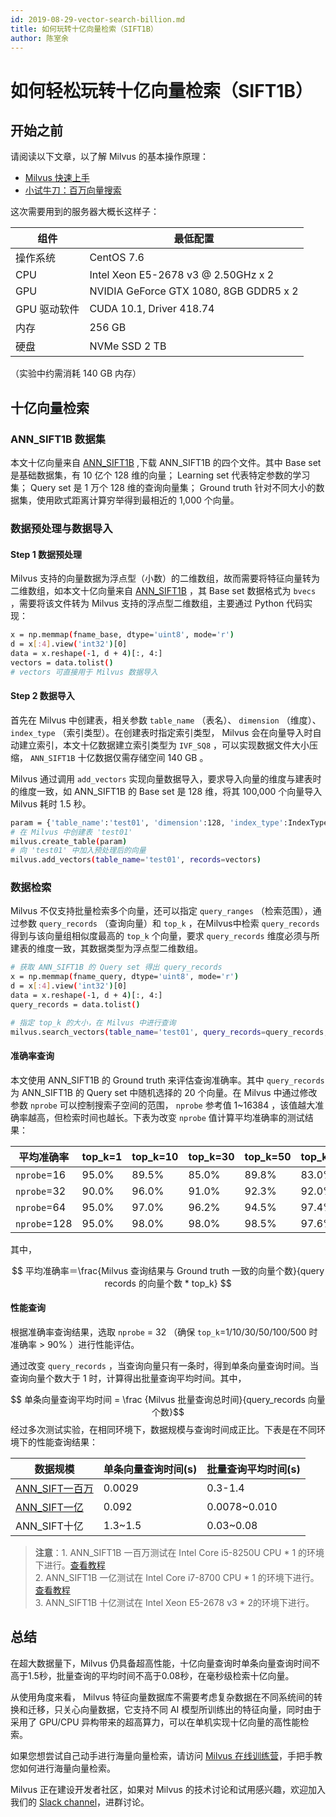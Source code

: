 ```yaml
---
id: 2019-08-29-vector-search-billion.md
title: 如何玩转十亿向量检索（SIFT1B）
author: 陈室余
---
```


# 如何轻松玩转十亿向量检索（SIFT1B）

## 开始之前

请阅读以下文章，以了解 Milvus 的基本操作原理：
- [Milvus 快速上手](https://github.com/milvus-io/bootcamp/blob/master/docs/milvus101/quickstart.md)
- [小试牛刀：百万向量搜索 ](https://zilliz.blog.csdn.net/article/details/100039062)

这次需要用到的服务器大概长这样子：

| 组件           | 最低配置               |
| ------------------ | -------------------------- |
| 操作系统           | CentOS 7.6               |
| CPU          | Intel Xeon E5-2678 v3 @ 2.50GHz x 2   |
| GPU          | NVIDIA GeForce GTX 1080, 8GB GDDR5 x 2|
| GPU 驱动软件   | CUDA 10.1, Driver 418.74 |
| 内存       | 256 GB    |
| 硬盘      | NVMe SSD 2 TB                       |
（实验中约需消耗 140 GB 内存）

## 十亿向量检索

### ANN_SIFT1B 数据集

本文十亿向量来自 [ANN_SIFT1B](http://corpus-texmex.irisa.fr/) ,下载 ANN_SIFT1B 的四个文件。其中 Base set 是基础数据集，有 10 亿个 128 维的向量； Learning set 代表特定参数的学习集； Query set 是 1 万个 128 维的查询向量集； Ground truth 针对不同大小的数据集，使用欧式距离计算穷举得到最相近的 1,000 个向量。

### 数据预处理与数据导入

#### Step 1 数据预处理

Milvus 支持的向量数据为浮点型（小数）的二维数组，故而需要将特征向量转为二维数组，如本文十亿向量来自 [ANN_SIFT1B](http://corpus-texmex.irisa.fr/) ，其 Base set 数据格式为 `bvecs` ，需要将该文件转为 Milvus 支持的浮点型二维数组，主要通过 Python 代码实现：

```bash
x = np.memmap(fname_base, dtype='uint8', mode='r')
d = x[:4].view('int32')[0]
data = x.reshape(-1, d + 4)[:, 4:]
vectors = data.tolist()
# vectors 可直接用于 Milvus 数据导入
```

#### Step 2 数据导入

首先在 Milvus 中创建表，相关参数 `table_name` （表名）、 `dimension` （维度）、 `index_type` （索引类型）。在创建表时指定索引类型， Milvus 会在向量导入时自动建立索引，本文十亿数据建立索引类型为 `IVF_SQ8` ，可以实现数据文件大小压缩， `ANN_SIFT1B` 十亿数据仅需存储空间 140 GB 。

Milvus 通过调用 `add_vectors` 实现向量数据导入，要求导入向量的维度与建表时的维度一致，如 ANN_SIFT1B 的 Base set 是 128 维，将其 100,000 个向量导入 Milvus 耗时 1.5 秒。

```bash
param = {'table_name':'test01', 'dimension':128, 'index_type':IndexType.IVF_SQ8}
# 在 Milvus 中创建表 'test01'
milvus.create_table(param)
# 向 'test01' 中加入预处理后的向量
milvus.add_vectors(table_name='test01', records=vectors)
```

### 数据检索

Milvus 不仅支持批量检索多个向量，还可以指定 `query_ranges` （检索范围），通过参数 `query_records` （查询向量）和 `top_k` ，在Milvus中检索 `query_records` 得到与该向量组相似度最高的 `top_k` 个向量，要求 `query_records` 维度必须与所建表的维度一致，其数据类型为浮点型二维数组。

```bash
# 获取 ANN_SIFT1B 的 Query set 得出 query_records
x = np.memmap(fname_query, dtype='uint8', mode='r')
d = x[:4].view('int32')[0]
data = x.reshape(-1, d + 4)[:, 4:]
query_records = data.tolist()

# 指定 top_k 的大小，在 Milvus 中进行查询
milvus.search_vectors(table_name='test01', query_records=query_records, top_k=10, query_ranges=None)
```

#### 准确率查询

本文使用 ANN_SIFT1B 的 Ground truth 来评估查询准确率。其中 `query_records` 为 ANN_SIFT1B 的 Query set 中随机选择的 20 个向量。在 Milvus 中通过修改参数 `nprobe` 可以控制搜索子空间的范围， `nprobe` 参考值 1~16384 ，该值越大准确率越高，但检索时间也越长。下表为改变 `nprobe` 值计算平均准确率的测试结果：

| 平均准确率 | top_k=1 | top_k=10 | top_k=30 | top_k=50 | top_k=100 | top_k=500 |
| ---------- | ------- | -------- | -------- | -------- | --------- | --------- |
| `nprobe`=16  | 95.0%   | 89.5%    | 85.0%    | 89.8%    | 83.0%     | 81.9%     |
| `nprobe`=32  | 90.0%   | 96.0%    | 91.0%    | 92.3%    | 92.0%     | 94.2%     |
| `nprobe`=64  | 95.0%   | 97.0%    | 96.2%    | 94.5%    | 97.4%     | 93.6%     |
| `nprobe`=128 | 95.0%   | 98.0%    | 98.0%    | 98.5%    | 97.6%     | 97.4%     |

其中，

$$ 平均准确率＝\frac{Milvus 查询结果与 Ground truth 一致的向量个数}{query records 的向量个数 * top_k} $$

#### 性能查询

根据准确率查询结果，选取 `nprobe` = 32 （确保 `top_k`=1/10/30/50/100/500 时准确率 > 90% ）进行性能评估。

通过改变 `query_records` ，当查询向量只有一条时，得到单条向量查询时间。当查询向量个数大于 1 时，计算得出批量查询平均时间。其中，

$$ 单条向量查询平均时间 = \frac {Milvus 批量查询总时间}{query_records 向量个数}$$
经过多次测试实验，在相同环境下，数据规模与查询时间成正比。下表是在不同环境下的性能查询结果：

| 数据规模                                                     | 单条向量查询时间(s) | 批量查询平均时间(s) |
| ------------------------------------------------------------ | ------------------- | ------------------- |
| [ANN_SIFT一百万](https://github.com/milvus-io/bootcamp/blob/master/docs/labs/lab1_sift1b_1m.md) | 0.0029              | 0.3-1.4             |
| [ANN_SIFT一亿](https://github.com/milvus-io/bootcamp/blob/master/docs/labs/lab2_sift1b_100m.md) | 0.092               | 0.0078~0.010        |
| ANN_SIFT十亿                                                 | 1.3~1.5             | 0.03~0.08           |

> **注意**：1. ANN_SIFT1B 一百万测试在 Intel Core i5-8250U CPU * 1 的环境下进行。[查看教程](https://github.com/milvus-io/bootcamp/blob/master/docs/labs/lab1_sift1b_1m.md) <br/> 2. ANN_SIFT1B 一亿测试在 Intel Core i7-8700 CPU * 1 的环境下进行。[查看教程](https://github.com/milvus-io/bootcamp/blob/master/docs/labs/lab2_sift1b_100m.md) <br/> 3. ANN_SIFT1B 十亿测试在 Intel Xeon E5-2678 v3 * 2的环境下进行。

## 总结

在超大数据量下，Milvus 仍具备超高性能，十亿向量查询时单条向量查询时间不高于1.5秒，批量查询的平均时间不高于0.08秒，在毫秒级检索十亿向量。

从使用角度来看， Milvus 特征向量数据库不需要考虑复杂数据在不同系统间的转换和迁移，只关心向量数据，它支持不同 AI 模型所训练出的特征向量，同时由于采用了 GPU/CPU 异构带来的超高算力，可以在单机实现十亿向量的高性能检索。

如果您想尝试自己动手进行海量向量检索，请访问 [Milvus 在线训练营](https://github.com/milvus-io/bootcamp)，手把手教您如何进行海量向量检索。

Milvus 正在建设开发者社区，如果对 Milvus 的技术讨论和试用感兴趣，欢迎加入我们的 [Slack channel](https://milvusio.slack.com/join/shared_invite/enQtNzY1OTQ0NDI3NjMzLWNmYmM1NmNjOTQ5MGI5NDhhYmRhMGU5M2NhNzhhMDMzY2MzNDdlYjM5ODQ5MmE3ODFlYzU3YjJkNmVlNDQ2ZTk)，进群讨论。
